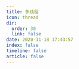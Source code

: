 ```yaml
---
title: 多线程
icon: thread
dir:
  order: 30
  link: false
date: 2020-11-18 17:43:57
index: false
timeline: false
article: false
---
```





